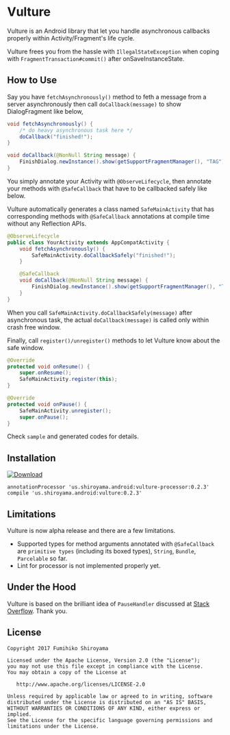 # Vulture

Vulture is an Android library that let you handle asynchronous callbacks properly within Activity/Fragment's life cycle.

Vulture frees you from the hassle with `IllegalStateException` when coping with `FragmentTransaction#commit()` after onSaveInstanceState.

## How to Use

Say you have `fetchAsynchronously()` method to feth a message from a server asynchronously then call `doCallback(message)` to show DialogFragment like below,

```java
void fetchAsynchronously() {
    /* do heavy asynchronous task here */
    doCallback("finished!");
}

void doCallback(@NonNull String message) {
    FinishDialog.newInstance().show(getSupportFragmentManager(), "TAG");
}
```

You simply annotate your Activity with `@ObserveLifecycle`, then annotate your methods with `@SafeCallback` that have to be callbacked safely like below.

Vulture automatically generates a class named `SafeMainActivity` that has corresponding methods with `@SafeCallback` annotations at compile time without any Reflection APIs.

```java
@ObserveLifecycle
public class YourActivity extends AppCompatActivity {
    void fetchAsynchronously() {
        SafeMainActivity.doCallbackSafely("finished!");
    }

    @SafeCallback
    void doCallback(@NonNull String message) {
        FinishDialog.newInstance().show(getSupportFragmentManager(), "TAG");
    }
}
```

When you call `SafeMainActivity.doCallbackSafely(message)` after asynchronous task, the actual `doCallback(message)` is called only within crash free window.

Finally, call `register()/unregister()` methods to let Vulture know about the safe window.

```java
@Override
protected void onResume() {
    super.onResume();
    SafeMainActivity.register(this);
}

@Override
protected void onPause() {
    SafeMainActivity.unregister();
    super.onPause();
}
```

Check `sample` and generated codes for details.

## Installation

[ ![Download](https://api.bintray.com/packages/srym/maven/vulture/images/download.svg) ](https://bintray.com/srym/maven/vulture/_latestVersion)

```
annotationProcessor 'us.shiroyama.android:vulture-processor:0.2.3'
compile 'us.shiroyama.android:vulture:0.2.3'
```

## Limitations

Vulture is now alpha release and there are a few limitations.

 * Supported types for method arguments annotated with `@SafeCallback` are `primitive types` (including its boxed types), `String`, `Bundle`, `Parcelable` so far.
 * Lint for processor is not implemented properly yet.

## Under the Hood

Vulture is based on the brilliant idea of `PauseHandler` discussed at [Stack Overflow](http://stackoverflow.com/questions/8040280/how-to-handle-handler-messages-when-activity-fragment-is-paused "How to handle Handler messages when activity/fragment is paused"). Thank you.

## License

```
Copyright 2017 Fumihiko Shiroyama

Licensed under the Apache License, Version 2.0 (the "License");
you may not use this file except in compliance with the License.
You may obtain a copy of the License at

   http://www.apache.org/licenses/LICENSE-2.0

Unless required by applicable law or agreed to in writing, software
distributed under the License is distributed on an "AS IS" BASIS,
WITHOUT WARRANTIES OR CONDITIONS OF ANY KIND, either express or implied.
See the License for the specific language governing permissions and
limitations under the License.
```
